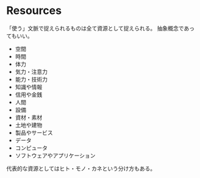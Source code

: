 # Resources

「使う」文脈で捉えられるものは全て資源として捉えられる。
抽象概念であってもいい。

- 空間
- 時間
- 体力
- 気力・注意力
- 能力・技術力
- 知識や情報
- 信用や金銭
- 人間
- 設備
- 資材・素材
- 土地や建物
- 製品やサービス
- データ
- コンピュータ
- ソフトウェアやアプリケーション

代表的な資源としてはヒト・モノ・カネという分け方もある。
